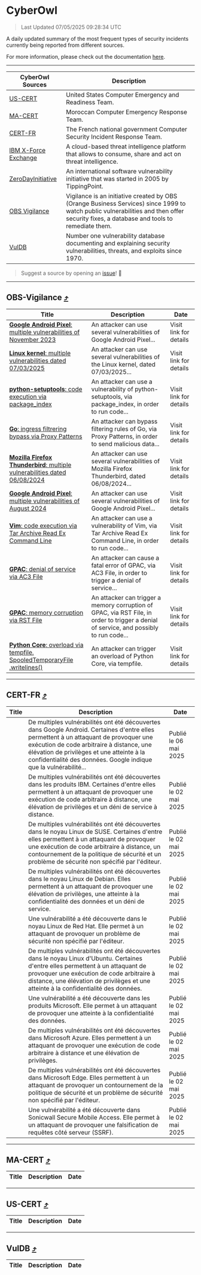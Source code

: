 
 <div id='top'></div>

# CyberOwl

 > Last Updated 07/05/2025 09:28:34 UTC
 
 A daily updated summary of the most frequent types of security incidents currently being reported from different sources.
 
 For more information, please check out the documentation [here](./docs/README.md).
 
 ---
 |CyberOwl Sources|Description|
 |---|---|
 |[US-CERT](#us-cert-arrow_heading_up)|United States Computer Emergency and Readiness Team.|
 |[MA-CERT](#ma-cert-arrow_heading_up)|Moroccan Computer Emergency Response Team.|
 |[CERT-FR](#cert-fr-arrow_heading_up)|The French national government Computer Security Incident Response Team.|
 |[IBM X-Force Exchange](#ibmcloud-arrow_heading_up)|A cloud-based threat intelligence platform that allows to consume, share and act on threat intelligence.|
 |[ZeroDayInitiative](#zerodayinitiative-arrow_heading_up)|An international software vulnerability initiative that was started in 2005 by TippingPoint.|
 |[OBS Vigilance](#obs-vigilance-arrow_heading_up)|Vigilance is an initiative created by OBS (Orange Business Services) since 1999 to watch public vulnerabilities and then offer security fixes, a database and tools to remediate them.|
 |[VulDB](#vuldb-arrow_heading_up)|Number one vulnerability database documenting and explaining security vulnerabilities, threats, and exploits since 1970.|
 
 > Suggest a source by opening an [issue](https://github.com/karimhabush/cyberowl/issues)! :raised_hands:
 ---

## OBS-Vigilance [:arrow_heading_up:](#cyberowl)

 |Title|Description|Date|
 |---|---|---|
 |[<a href="https://vigilance.fr/vulnerability/Google-Android-Pixel-multiple-vulnerabilities-of-November-2023-42791" class="noirorange"><b>Google Android  Pixel</b>: multiple vulnerabilities of November 2023</a>](https://vigilance.fr/vulnerability/Google-Android-Pixel-multiple-vulnerabilities-of-November-2023-42791)|An attacker can use several vulnerabilities of Google Android  Pixel...|Visit link for details|
 |[<a href="https://vigilance.fr/vulnerability/Linux-kernel-multiple-vulnerabilities-dated-07-03-2025-46539" class="noirorange"><b>Linux kernel</b>: multiple vulnerabilities dated 07/03/2025</a>](https://vigilance.fr/vulnerability/Linux-kernel-multiple-vulnerabilities-dated-07-03-2025-46539)|An attacker can use several vulnerabilities of the Linux kernel, dated 07/03/2025...|Visit link for details|
 |[<a href="https://vigilance.fr/vulnerability/python-setuptools-code-execution-via-package-index-44867" class="noirorange"><b>python-setuptools</b>: code execution via package_index</a>](https://vigilance.fr/vulnerability/python-setuptools-code-execution-via-package-index-44867)|An attacker can use a vulnerability of python-setuptools, via package_index, in order to run code...|Visit link for details|
 |[<a href="https://vigilance.fr/vulnerability/Go-ingress-filtrering-bypass-via-Proxy-Patterns-46538" class="noirorange"><b>Go</b>: ingress filtrering bypass via Proxy Patterns</a>](https://vigilance.fr/vulnerability/Go-ingress-filtrering-bypass-via-Proxy-Patterns-46538)|An attacker can bypass filtering rules of Go, via Proxy Patterns, in order to send malicious data...|Visit link for details|
 |[<a href="https://vigilance.fr/vulnerability/Mozilla-Firefox-Thunderbird-multiple-vulnerabilities-dated-06-08-2024-44866" class="noirorange"><b>Mozilla Firefox  Thunderbird</b>: multiple vulnerabilities dated 06/08/2024</a>](https://vigilance.fr/vulnerability/Mozilla-Firefox-Thunderbird-multiple-vulnerabilities-dated-06-08-2024-44866)|An attacker can use several vulnerabilities of Mozilla Firefox  Thunderbird, dated 06/08/2024...|Visit link for details|
 |[<a href="https://vigilance.fr/vulnerability/Google-Android-Pixel-multiple-vulnerabilities-of-August-2024-44865" class="noirorange"><b>Google Android  Pixel</b>: multiple vulnerabilities of August 2024</a>](https://vigilance.fr/vulnerability/Google-Android-Pixel-multiple-vulnerabilities-of-August-2024-44865)|An attacker can use several vulnerabilities of Google Android  Pixel...|Visit link for details|
 |[<a href="https://vigilance.fr/vulnerability/Vim-code-execution-via-Tar-Archive-Read-Ex-Command-Line-46537" class="noirorange"><b>Vim</b>: code execution via Tar Archive Read Ex Command Line</a>](https://vigilance.fr/vulnerability/Vim-code-execution-via-Tar-Archive-Read-Ex-Command-Line-46537)|An attacker can use a vulnerability of Vim, via Tar Archive Read Ex Command Line, in order to run code...|Visit link for details|
 |[<a href="https://vigilance.fr/vulnerability/GPAC-denial-of-service-via-AC3-File-46536" class="noirorange"><b>GPAC</b>: denial of service via AC3 File</a>](https://vigilance.fr/vulnerability/GPAC-denial-of-service-via-AC3-File-46536)|An attacker can cause a fatal error of GPAC, via AC3 File, in order to trigger a denial of service...|Visit link for details|
 |[<a href="https://vigilance.fr/vulnerability/GPAC-memory-corruption-via-RST-File-46535" class="noirorange"><b>GPAC</b>: memory corruption via RST File</a>](https://vigilance.fr/vulnerability/GPAC-memory-corruption-via-RST-File-46535)|An attacker can trigger a memory corruption of GPAC, via RST File, in order to trigger a denial of service, and possibly to run code...|Visit link for details|
 |[<a href="https://vigilance.fr/vulnerability/Python-Core-overload-via-tempfile-SpooledTemporaryFile-writelines-46534" class="noirorange"><b>Python Core</b>: overload via tempfile.<wbr>SpooledTemporaryFile<wbr>.writelines()</wbr></wbr></a>](https://vigilance.fr/vulnerability/Python-Core-overload-via-tempfile-SpooledTemporaryFile-writelines-46534)|An attacker can trigger an overload of Python Core, via tempfile.|Visit link for details|
 
 ---

## CERT-FR [:arrow_heading_up:](#cyberowl)

 |Title|Description|Date|
 |---|---|---|
 |[](https://www.cert.ssi.gouv.fr/avis/CERTFR-2025-AVI-0371/)|De multiples vulnérabilités ont été découvertes dans Google Android. Certaines d'entre elles permettent à un attaquant de provoquer une exécution de code arbitraire à distance, une élévation de privilèges et une atteinte à la confidentialité des données. Google indique que la vulnérabilité...|Publié le 06 mai 2025|
 |[](https://www.cert.ssi.gouv.fr/avis/CERTFR-2025-AVI-0370/)|De multiples vulnérabilités ont été découvertes dans les produits IBM. Certaines d'entre elles permettent à un attaquant de provoquer une exécution de code arbitraire à distance, une élévation de privilèges et un déni de service à distance.|Publié le 02 mai 2025|
 |[](https://www.cert.ssi.gouv.fr/avis/CERTFR-2025-AVI-0369/)|De multiples vulnérabilités ont été découvertes dans le noyau Linux de SUSE. Certaines d'entre elles permettent à un attaquant de provoquer une exécution de code arbitraire à distance, un contournement de la politique de sécurité et un problème de sécurité non spécifié par l'éditeur.|Publié le 02 mai 2025|
 |[](https://www.cert.ssi.gouv.fr/avis/CERTFR-2025-AVI-0368/)|De multiples vulnérabilités ont été découvertes dans le noyau Linux de Debian. Elles permettent à un attaquant de provoquer une élévation de privilèges, une atteinte à la confidentialité des données et un déni de service.|Publié le 02 mai 2025|
 |[](https://www.cert.ssi.gouv.fr/avis/CERTFR-2025-AVI-0367/)|Une vulnérabilité a été découverte dans le noyau Linux de Red Hat. Elle permet à un attaquant de provoquer un problème de sécurité non spécifié par l'éditeur.|Publié le 02 mai 2025|
 |[](https://www.cert.ssi.gouv.fr/avis/CERTFR-2025-AVI-0366/)|De multiples vulnérabilités ont été découvertes dans le noyau Linux d'Ubuntu. Certaines d'entre elles permettent à un attaquant de provoquer une exécution de code arbitraire à distance, une élévation de privilèges et une atteinte à la confidentialité des données.|Publié le 02 mai 2025|
 |[](https://www.cert.ssi.gouv.fr/avis/CERTFR-2025-AVI-0365/)|Une vulnérabilité a été découverte dans les produits Microsoft. Elle permet à un attaquant de provoquer une atteinte à la confidentialité des données.|Publié le 02 mai 2025|
 |[](https://www.cert.ssi.gouv.fr/avis/CERTFR-2025-AVI-0364/)|De multiples vulnérabilités ont été découvertes dans Microsoft Azure. Elles permettent à un attaquant de provoquer une exécution de code arbitraire à distance et une élévation de privilèges.|Publié le 02 mai 2025|
 |[](https://www.cert.ssi.gouv.fr/avis/CERTFR-2025-AVI-0363/)|De multiples vulnérabilités ont été découvertes dans Microsoft Edge. Elles permettent à un attaquant de provoquer un contournement de la politique de sécurité et un problème de sécurité non spécifié par l'éditeur.|Publié le 02 mai 2025|
 |[](https://www.cert.ssi.gouv.fr/avis/CERTFR-2025-AVI-0362/)|Une vulnérabilité a été découverte dans Sonicwall Secure Mobile Access. Elle permet à un attaquant de provoquer une falsification de requêtes côté serveur (SSRF).|Publié le 02 mai 2025|
 
 ---

## MA-CERT [:arrow_heading_up:](#cyberowl)

 |Title|Description|Date|
 |---|---|---|
 
 ---

## US-CERT [:arrow_heading_up:](#cyberowl)

 |Title|Description|Date|
 |---|---|---|
 
 ---

## VulDB [:arrow_heading_up:](#cyberowl)

 |Title|Description|Date|
 |---|---|---|
 